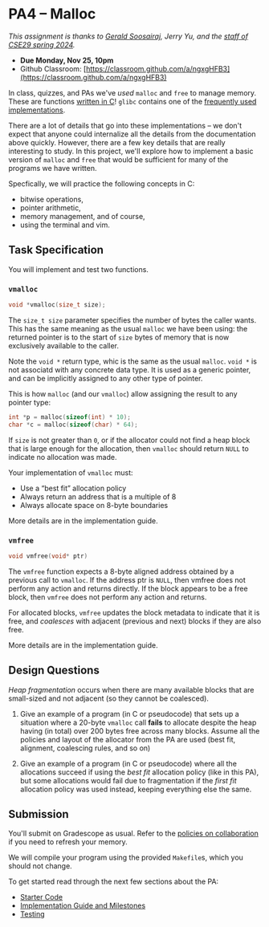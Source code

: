 # PA4 – Malloc

_This assignment is thanks to [Gerald Soosairaj](https://geraldsoosairaj.github.io), Jerry Yu, and the [staff of CSE29 spring 2024](https://cse29sp24.github.io/docs/instructors.html)._

- **Due Monday, Nov 25, 10pm**
- Github Classroom: [https://classroom.github.com/a/ngxgHFB3](https://classroom.github.com/a/ngxgHFB3)

In class, quizzes, and PAs we've _used_ `malloc` and `free` to manage memory.
These are functions [written in
C](https://sourceware.org/git/?p=glibc.git;a=blob;f=malloc/malloc.c)! `glibc`
contains one of the [frequently used
implementations](https://sourceware.org/glibc/wiki/MallocInternals).

There are a lot of details that go into these implementations – we don't expect
that anyone could internalize all the details from the documentation above
quickly. However, there are a few key details that are really interesting to
study. In this project, we'll explore how to implement a basic version of
`malloc` and `free` that would be sufficient for many of the programs we have
written.

Specfically, we will practice the following concepts in C:

- bitwise operations,
- pointer arithmetic,
- memory management, and of course,
- using the terminal and vim.


## Task Specification

You will implement and test two functions.

### `vmalloc`

```c
void *vmalloc(size_t size);
```

The `size_t size` parameter specifies the number of bytes the caller wants.
This has the same meaning as the usual `malloc` we have been using: the returned
pointer is to the start of `size` bytes of memory that is now exclusively
available to the caller.

Note the `void *` return type, whic is the same as the usual `malloc`.  `void *`
is not associatd with any concrete data type. It is used as a generic pointer,
and can be implicitly assigned to any other type of pointer.

This is how `malloc` (and our `vmalloc`) allow assigning the result to any pointer type:

```c
int *p = malloc(sizeof(int) * 10);
char *c = malloc(sizeof(char) * 64);
```

If `size` is not greater than `0`, or if the allocator could not find a heap
block that is large enough for the allocation, then `vmalloc` should return
`NULL` to indicate no allocation was made.

Your implementation of `vmalloc` must:

- Use a “best fit” allocation policy
- Always return an address that is a multiple of 8
- Always allocate space on 8-byte boundaries

More details are in the implementation guide.

### `vmfree`

```c
void vmfree(void* ptr)
```

The `vmfree` function expects a 8-byte aligned address obtained by a previous
call to `vmalloc`. If the address ptr is `NULL`, then vmfree does not perform any
action and returns directly. If the block appears to be a free block, then
`vmfree` does not perform any action and returns.

For allocated blocks, `vmfree` updates the block metadata to indicate that it is
free, and _coalesces_ with adjacent (previous and next) blocks if they are also
free.

More details are in the implementation guide.

## Design Questions

_Heap fragmentation_ occurs when there are many available blocks that are
small-sized and not adjacent (so they cannot be coalesced).

1. Give an example of a program (in C or pseudocode) that sets up a situation
where a 20-byte `vmalloc` call **fails** to allocate despite the heap having (in
total) over 200 bytes free across many blocks. Assume all the policies and
layout of the allocator from the PA are used (best fit, alignment, coalescing
rules, and so on)

2. Give an example of a program (in C or pseudocode) where all the allocations
succeed if using the _best fit_ allocation policy (like in this PA), but some
allocations would fail due to fragmentation if the _first fit_ allocation policy
was used instead, keeping everything else the same.

## Submission

You'll submit on Gradescope as usual. Refer to the [policies on
collaboration](https://ucsd-cse29.github.io/fa24/#policies) if you need to
refresh your memory.

We will compile your program using the provided `Makefile`s, which you should
not change.

To get started read through the next few sections about the PA:
  - [Starter Code](./pa/pa4/starter-code.md)
  - [Implementation Guide and Milestones](./pa/pa4/guide.md)
  - [Testing](./pa/pa4/testing.md)
